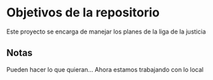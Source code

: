 # Objetivos de la repositorio

Este proyecto se encarga de manejar los planes de la liga de la justicia


## Notas
Pueden hacer lo que quieran...
Ahora estamos trabajando con lo local 
